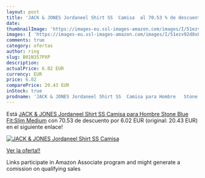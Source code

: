 ```yaml
---
layout: post
title: 'JACK & JONES Jordaneel Shirt SS  Camisa  al 70.53 % de descuento'
date: 
thumbnailImage: 'https://images-eu.ssl-images-amazon.com/images/I/51ezv92d8xL._SL200_.jpg'
images: [ 'https://images-eu.ssl-images-amazon.com/images/I/51ezv92d8xL._SL200_.jpg' ]
comments: true
category: ofertas
author: ring
slug: B01N357PXP
description:
actualPrice: 6.02 EUR
currency: EUR
price: 6.02
comparePrice: 20.43 EUR
inStock: true
prodname: 'JACK & JONES Jordaneel Shirt SS  Camisa para Hombre   Stone Blue Fit:Slim  Medium'
---
```


Está [JACK & JONES Jordaneel Shirt SS  Camisa para Hombre   Stone Blue Fit:Slim  Medium](https://www.amazon.es/dp/B01N357PXP/?tag=tolees-21) con 70.53 de descuento por 6.02 EUR (original: 20.43 EUR) en el siguiente enlace!

[![JACK & JONES Jordaneel Shirt SS  Camisa ](https://images-eu.ssl-images-amazon.com/images/I/51ezv92d8xL._SL200_.jpg)](https://www.amazon.es/dp/B01N357PXP/?tag=tolees-21)

[Ver la oferta!!](https://www.amazon.es/dp/B01N357PXP/?tag=tolees-21)

Links participate in Amazon Associate program and might generate a comission on qualifying sales



